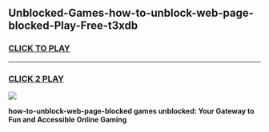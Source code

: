 
## Unblocked-Games-how-to-unblock-web-page-blocked-Play-Free-t3xdb
<h3>
<a href="https://premium76.site?title=how-to-unblock-web-page-blocked&ref=10A">CLICK TO PLAY</a></h3>
<hr>

<h3>
<a href="https://premium76.site?title=how-to-unblock-web-page-blocked&ref=10A">CLICK 2 PLAY</a>
  
</h3>

<a href="https://premium76.site?title=how-to-unblock-web-page-blocked&ref=10A"><img src="https://clearcache.store/games.png"></a>


**how-to-unblock-web-page-blocked games unblocked: Your Gateway to Fun and Accessible Online Gaming**
